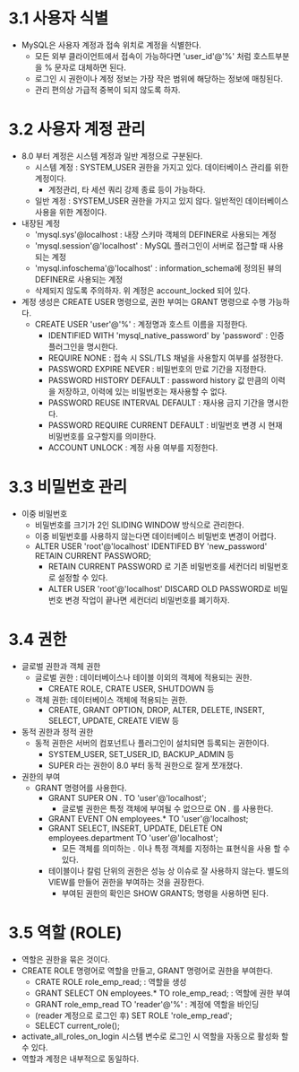 # 3.1 사용자 식별

-   MySQL은 사용자 계정과 접속 위치로 계정을 식별한다.
    -   모든 외부 클라이언트에서 접속이 가능하다면 'user\_id'@'%' 처럼 호스트부분을 % 문자로 대체하면 된다.
    -   로그인 시 권한이나 계정 정보는 가장 작은 범위에 해당하는 정보에 매칭된다.
    -   관리 편의상 가급적 중복이 되지 않도록 하자.

# 3.2 사용자 계정 관리

-   8.0 부터 계정은 시스템 계정과 일반 계정으로 구분된다.
    -   시스템 계정 : SYSTEM\_USER 권한을 가지고 있다. 데이터베이스 관리를 위한 계정이다.
        -   계정관리, 타 세션 쿼리 강제 종료 등이 가능하다.
    -   일반 계정 : SYSTEM\_USER 권한을 가지고 있지 않다. 일반적인 데이터베이스 사용을 위한 계정이다.
-   내장된 계정
    -   'mysql.sys'@localhost : 내장 스키마 객체의 DEFINER로 사용되는 계정
    -   'mysql.session'@'localhost' : MySQL 플러그인이 서버로 접근할 때 사용되는 계정
    -   'mysql.infoschema'@'localhost' : information\_schema에 정의된 뷰의 DEFINER로 사용되는 계정
    -   삭제되지 않도록 주의하자. 위 계정은 account\_locked 되어 있다.
-   계정 생성은 CREATE USER 명령으로, 권한 부여는 GRANT 명령으로 수행 가능하다.
    -   CREATE USER 'user'@'%' : 계정명과 호스트 이름을 지정한다.
        -   IDENTIFIED WITH 'mysql\_native\_password' by 'password' : 인증 플러그인을 명시한다.
        -   REQUIRE NONE : 접속 시 SSL/TLS 채널을 사용할지 여부를 설정한다.
        -   PASSWORD EXPIRE NEVER : 비밀번호의 만료 기간을 지정한다.
        -   PASSWORD HISTORY DEFAULT : password history 값 만큼의 이력을 저장하고, 이력에 있는 비밀번호는 재사용할 수 없다.
        -   PASSWORD REUSE INTERVAL DEFAULT : 재사용 금지 기간을 명시한다.
        -   PASSWORD REQUIRE CURRENT DEFAULT : 비밀번호 변경 시 현재 비밀번호를 요구할지를 의미한다.
        -   ACCOUNT UNLOCK : 계정 사용 여부를 지정한다.

# 3.3 비밀번호 관리

-   이중 비밀번호
    -   비밀번호를 크기가 2인 SLIDING WINDOW 방식으로 관리한다.
    -   이중 비밀번호를 사용하지 않는다면 데이터베이스 비밀번호 변경이 어렵다.
    -   ALTER USER 'root'@'localhost' IDENTIFED BY 'new\_password' RETAIN CURRENT PASSWORD;
        -   RETAIN CURRENT PASSWORD 로 기존 비밀번호를 세컨더리 비밀번호로 설정할 수 있다.
        -   ALTER USER 'root'@'localhost' DISCARD OLD PASSWORD로 비밀번호 변경 작업이 끝나면 세컨더리 비밀번호를 폐기하자.

# 3.4 권한

-   글로벌 권한과 객체 권한
    -   글로벌 권한 : 데이터베이스나 테이블 이외의 객체에 적용되는 권한.
        -   CREATE ROLE, CRATE USER, SHUTDOWN 등
    -   객체 권한: 데이터베이스 객체에 적용되는 권한.
        -   CREATE, GRANT OPTION, DROP, ALTER, DELETE, INSERT, SELECT, UPDATE, CREATE VIEW 등
-   동적 권한과 정적 권한
    -   동적 권한은 서버의 컴포넌트나 플러그인이 설치되면 등록되는 권한이다.
        -   SYSTEM\_USER, SET\_USER\_ID, BACKUP\_ADMIN 등
        -   SUPER 라는 권한이 8.0 부터 동적 권한으로 잘게 쪼개졌다.
-   권한의 부여
    -   GRANT 명령어를 사용한다.
        -   GRANT SUPER ON _._ TO 'user'@'localhost';
            -   글로벌 권한은 특정 객체에 부여될 수 없으므로 ON _._ 를 사용한다.
        -   GRANT EVENT ON employees.\* TO 'user'@'localhost;
        -   GRANT SELECT, INSERT, UPDATE, DELETE ON employees.department TO 'user'@'localhost';
            -   모든 객체를 의미하는 _._ 이나 특정 객체를 지정하는 표현식을 사용 할 수 있다.
        -   테이블이나 칼럼 단위의 권한은 성능 상 이슈로 잘 사용하지 않는다. 별도의 VIEW를 만들어 권한을 부여하는 것을 권장한다.
            -   부여된 권한의 확인은 SHOW GRANTS; 명령을 사용하면 된다.

# 3.5 역할 (ROLE)

-   역할은 권한을 묶은 것이다.
-   CREATE ROLE 명령어로 역할을 만들고, GRANT 명령어로 권한을 부여한다.
    -   CRATE ROLE role\_emp\_read; : 역할을 생성
    -   GRANT SELECT ON employees.\* TO role\_emp\_read; : 역할에 권한 부여
    -   GRANT role\_emp\_read TO 'reader'@'%' : 계정에 역할을 바인딩
    -   (reader 계정으로 로그인 후) SET ROLE 'role\_emp\_read';
    -   SELECT current\_role();
-   activate\_all\_roles\_on\_login 시스템 변수로 로그인 시 역할을 자동으로 활성화 할 수 있다.
-   역할과 계정은 내부적으로 동일하다.
